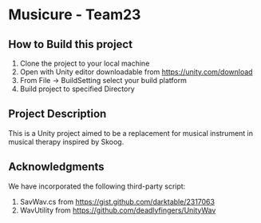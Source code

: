 # Musicure - Team23

## How to Build this project
1. Clone the project to your local machine
2. Open with Unity editor downloadable from https://unity.com/download
3. From File -> BuildSetting select your build platform
4. Build project to specified Directory

## Project Description
This is a Unity project aimed to be a replacement for musical instrument in musical therapy inspired by Skoog. 


## Acknowledgments
We have incorporated the following third-party script:
1. SavWav.cs from https://gist.github.com/darktable/2317063
2. WavUtility from https://github.com/deadlyfingers/UnityWav
